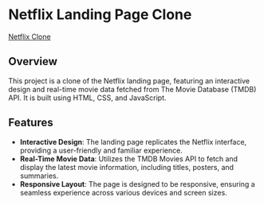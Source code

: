 # Netflix Landing Page Clone

[Netflix Clone](C:\Users\admin\Pictures\Screenshots\Screenshot(140))

## Overview

This project is a clone of the Netflix landing page, featuring an interactive design and real-time movie data fetched from The Movie Database (TMDB) API. It is built using HTML, CSS, and JavaScript.

## Features

- **Interactive Design**: The landing page replicates the Netflix interface, providing a user-friendly and familiar experience.
- **Real-Time Movie Data**: Utilizes the TMDB Movies API to fetch and display the latest movie information, including titles, posters, and summaries.
- **Responsive Layout**: The page is designed to be responsive, ensuring a seamless experience across various devices and screen sizes.






